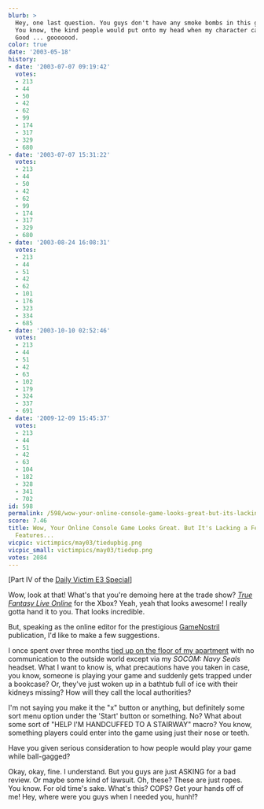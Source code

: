 ```yaml
---
blurb: >
  Hey, one last question. You guys don't have any smoke bombs in this game, do you?
  You know, the kind people would put onto my head when my character can't move? No?
  Good ... gooooood.
color: true
date: '2003-05-18'
history:
- date: '2003-07-07 09:19:42'
  votes:
  - 213
  - 44
  - 50
  - 42
  - 62
  - 99
  - 174
  - 317
  - 329
  - 680
- date: '2003-07-07 15:31:22'
  votes:
  - 213
  - 44
  - 50
  - 42
  - 62
  - 99
  - 174
  - 317
  - 329
  - 680
- date: '2003-08-24 16:08:31'
  votes:
  - 213
  - 44
  - 51
  - 42
  - 62
  - 101
  - 176
  - 323
  - 334
  - 685
- date: '2003-10-10 02:52:46'
  votes:
  - 213
  - 44
  - 51
  - 42
  - 63
  - 102
  - 179
  - 324
  - 337
  - 691
- date: '2009-12-09 15:45:37'
  votes:
  - 213
  - 44
  - 51
  - 42
  - 63
  - 104
  - 182
  - 328
  - 341
  - 702
id: 598
permalink: /598/wow-your-online-console-game-looks-great-but-its-lacking-a-few-emergency-features/
score: 7.46
title: Wow, Your Online Console Game Looks Great. But It's Lacking a Few "emergency"
  Features...
vicpic: victimpics/may03/tiedupbig.png
vicpic_small: victimpics/may03/tiedup.png
votes: 2084
---
```


\[Part IV of the [Daily Victim E3 Special](%ARTICLE[595]%)\]  
  
 Wow, look at that! What's that you're demoing here at the trade show?
*[True Fantasy Live
Online](http://web.archive.org/web/20030518000000/http://gamespy.com/e32003/preview/xbox/1002468/)*
for the Xbox? Yeah, yeah that looks awesome! I really gotta hand it to
you. That looks incredible.  
  
 But, speaking as the online editor for the prestigious
[GameNostril](%ARTICLE[595]%) publication, I'd like to make a few
suggestions.  
  
 I once spent over three months [tied up on the floor of my
apartment](%ARTICLE[486]%) with no communication to the outside
world except via my *SOCOM: Navy Seals* headset. What I want to know is,
what precautions have you taken in case, you know, someone is playing
your game and suddenly gets trapped under a bookcase? Or, they've just
woken up in a bathtub full of ice with their kidneys missing? How will
they call the local authorities?  
  
 I'm not saying you make it the "x" button or anything, but definitely
some sort menu option under the 'Start' button or something. No? What
about some sort of "HELP I'M HANDCUFFED TO A STAIRWAY" macro? You know,
something players could enter into the game using just their nose or
teeth.  
  
 Have you given serious consideration to how people would play your game
while ball-gagged?  
  
 Okay, okay, fine. I understand. But you guys are just ASKING for a bad
review. Or maybe some kind of lawsuit. Oh, these? These are just ropes.
You know. For old time's sake. What's this? COPS? Get your hands off of
me! Hey, where were you guys when I needed you, hunh!?